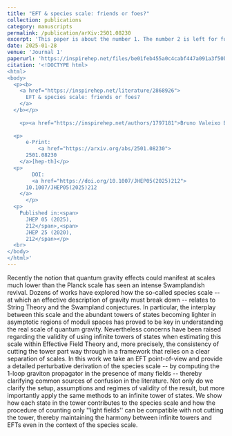 ```yaml
---
title: "EFT & species scale: friends or foes?"
collection: publications
category: manuscripts
permalink: /publication/arXiv:2501.08230
excerpt: 'This paper is about the number 1. The number 2 is left for future work.'
date: 2025-01-28
venue: 'Journal 1'
paperurl: 'https://inspirehep.net/files/be01feb455a0c4cabf447a091a3f50ba'
citation: '<!DOCTYPE html>
<html>
<body>
  <p><b>
    <a href="https://inspirehep.net/literature/2868926">
      EFT & species scale: friends or foes?
    </a>
  </b></p>
  
    <p><a href="https://inspirehep.net/authors/1797181">Bruno Valeixo Bento</a> (<a href="https://inspirehep.net/institutions/910767">Madrid, IFT</a>), <a href="https://inspirehep.net/authors/1762166">João F. Melo</a> (<a href="https://inspirehep.net/institutions/902962">Leuven U.</a>)</p>
  
  <p>
      e-Print:
          <a href="https://arxiv.org/abs/2501.08230">
      2501.08230
    </a>[hep-th]</p>
  <p>
        DOI:
        <a href="https://doi.org/10.1007/JHEP05(2025)212">
      10.1007/JHEP05(2025)212
    </a>
      </p>
  <p>
    Published in:<span>
      JHEP 05 (2025),
      212</span>,<span>
      JHEP 25 (2020),
      212</span></p>
  <br>
</body>
</html>'
---
```

Recently the notion that quantum gravity effects could manifest at scales much lower than the Planck scale has seen an intense Swamplandish revival. Dozens of works have explored how the so-called species scale -- at which an effective description of gravity must break down -- relates to String Theory and the Swampland conjectures. In particular, the interplay between this scale and the abundant towers of states becoming lighter in asymptotic regions of moduli spaces has proved to be key in understanding the real scale of quantum gravity. Nevertheless concerns have been raised regarding the validity of using infinite towers of states when estimating this scale within Effective Field Theory and, more precisely, the consistency of cutting the tower part way through in a framework that relies on a clear separation of scales. In this work we take an EFT point-of-view and provide a detailed perturbative derivation of the species scale -- by computing the 1-loop graviton propagator in the presence of many fields -- thereby clarifying common sources of confusion in the literature. Not only do we clarify the setup, assumptions and regimes of validity of the result, but more importantly apply the same methods to an infinite tower of states. We show how each state in the tower contributes to the species scale and how the procedure of counting only ''light fields'' can be compatible with not cutting the tower, thereby maintaining the harmony between infinite towers and EFTs even in the context of the species scale.